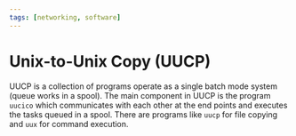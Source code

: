 ```yaml
---
tags: [networking, software]
---
```


# Unix-to-Unix Copy (UUCP)

UUCP is a collection of programs operate as a single batch mode system (queue
works in a spool). The main component in UUCP is the program `uucico` which
communicates with each other at the end points and executes the tasks queued in
a spool. There are programs like `uucp` for file copying and `uux` for command
execution.
